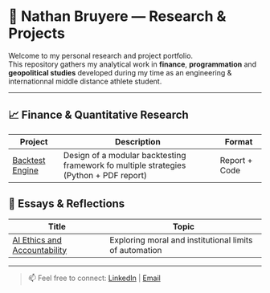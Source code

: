 # 🧠 Nathan Bruyere — Research & Projects

Welcome to my personal research and project portfolio.  
This repository gathers my analytical work in **finance**, **programmation** and **geopolitical studies** developed during my time as an engineering & internationnal middle distance athlete student. 

---

## 📈 Finance & Quantitative Research

| Project | Description | Format |
|----------|--------------|--------|
| [Backtest Engine](./finance/backtest-engine) | Design of a modular backtesting framework fo multiple strategies (Python + PDF report) | Report + Code |



## 🧩 Essays & Reflections

| Title | Topic |
|-------|--------|
| [AI Ethics and Accountability](./essays/) | Exploring moral and institutional limits of automation |

---

> 📫 Feel free to connect: [LinkedIn](www.linkedin.com/in/nathan-bruyere-6066091a2) | [Email](mailto:nathan-bruyere@hotmail.com)


